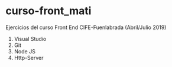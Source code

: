 # curso-front_mati
Ejercicios del curso Front End CIFE-Fuenlabrada (Abril/Julio 2019)

1. Visual Studio
2. Git
3. Node JS
4. Http-Server
